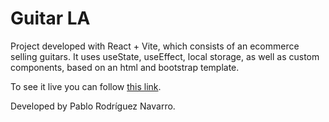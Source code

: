 # Guitar LA

Project developed with React + Vite, which consists of an ecommerce selling guitars.
It uses useState, useEffect, local storage, as well as custom components, based on an html and bootstrap template.

To see it live you can follow [this link](https://ephemeral-kangaroo-64272f.netlify.app/).

Developed by Pablo Rodríguez Navarro.

